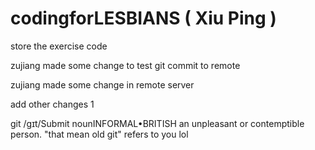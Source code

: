 # codingforLESBIANS ( Xiu Ping )
store the exercise code

zujiang made some change to test git commit to remote

zujiang made some change in remote server

add other changes 1

git
/ɡɪt/Submit
nounINFORMAL•BRITISH
an unpleasant or contemptible person.
"that mean old git"
refers to you lol
